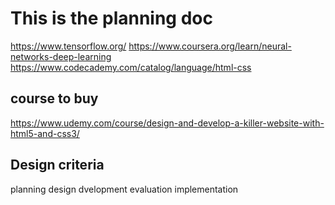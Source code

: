 # This is the planning doc

https://www.tensorflow.org/
https://www.coursera.org/learn/neural-networks-deep-learning
https://www.codecademy.com/catalog/language/html-css

## course to buy
https://www.udemy.com/course/design-and-develop-a-killer-website-with-html5-and-css3/

## Design criteria
planning
design
dvelopment
evaluation
implementation
